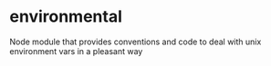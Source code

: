 environmental
=============

Node module that provides conventions and code to deal with unix environment vars in a pleasant way
